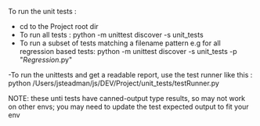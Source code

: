 To run the unit tests : 
- cd to the Project root dir
- To run all tests : 
    python -m unittest discover -s unit_tests
- To run a subset of tests matching a filename pattern e.g for all regression based tests:
    python -m unittest discover -s unit_tests -p "*Regression*.py"

-To run the unittests and get a readable report, use the test runner like this :
    python /Users/jsteadman/js/DEV/Project/unit_tests/testRunner.py


NOTE: these unti tests have canned-output type results, so may not work on other envs; you may need to update the test expected output to fit your env
